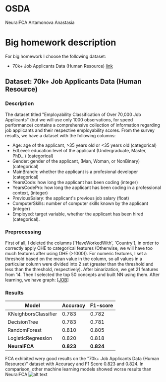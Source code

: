# OSDA
NeuralFCA Artamonova Anastasia

# Big homework description
For big homework I choose the following dataset: 

* 70k+ Job Applicants Data (Human Resource) [link](https://www.kaggle.com/datasets/ayushtankha/70k-job-applicants-data-human-resource)

## Dataset:  70k+ Job Applicants Data (Human Resource)
### Description
The dataset titled "Employability Classification of Over 70,000 Job Applicants" (but we will use only 1000 observations, for speed performance) contains a comprehensive collection of information regarding job applicants and their respective employability scores. From the survey results, we have a dataset with the following columns:
* Age: age of the applicant, >35 years old or <35 years old (categorical)
* EdLevel: education level of the applicant (Undergraduate, Master, PhD…) (categorical)
* Gender: gender of the applicant, (Man, Woman, or NonBinary) (categorical)
* MainBranch: whether the applicant is a profesional developer (categorical)
* YearsCode: how long the applicant has been coding (integer)
* YearsCodePro: how long the applicant has been coding in a professional context, (integer)
* PreviousSalary: the applicant's previous job salary (float)
* ComputerSkills: number of computer skills known by the applicant (integer)
* Employed: target variable, whether the applicant has been hired (categorical).
### Preprocessing
First of all, I deleted the columns ['HaveWorkedWith', 'Country'], in order to correctly apply OHE to categorical features (Otherwise, we will have too much features after using OHE (>1000)). For numeric features, I set a threshold based on the mean value in the column, so all values in a particular column were divided into 2 set (greater than the threshold and less than the threshold, respectively). After binarization, we get 21 features from 14. Then I selected the top 50 concepts and built NN using them. After learning, we have graph:
[[JOB](https://github.com/Anastasiiaa77/OSDA/blob/main/NeuralFCA/images/job_fitted.png)]
### Results

Model | Accuracy | F1-score | 
--- | --- | --- |
KNeighborsClassifier | 0.783 | 0.782 | 
DecisionTree | 0.783 | 0.781 | 
RandomForest | 0.810 | 0.805 | 
LogisticRegression | 0.820 | 0.818 | 
**NeuralFCA** | **0.823** | **0.824** |

FCA exhibited wery good results on the "70k+ Job Applicants Data (Human Resource)" dataset with Accuracy and F1 Score 0.823 and 0.824. In comparison, other machine learning models showed worse results than NeuralFCA
![alt text](https://github.com/Anastasiiaa77/OSDA/blob/main/NeuralFCA/images/job_fitted.png)



